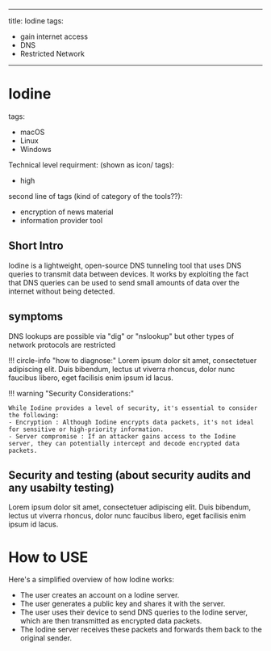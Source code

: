 <!-- material/tags { scope: true } -->
---

title: Iodine
tags:

- gain internet access
- DNS 
- Restricted Network 

---

# Iodine

tags:

- macOS
- Linux
- Windows

Technical level requirment: (shown as icon/ tags):

- high

second line of tags (kind of category of the tools??):

- encryption of news material
- information provider tool

## Short Intro
Iodine is a lightweight, open-source DNS tunneling tool that uses DNS queries to transmit data between devices. It works by exploiting the fact that DNS queries can be used to send small amounts of data over the internet without being detected.

## symptoms

DNS lookups are possible via "dig" or "nslookup" but other types of network protocols are restricted

!!! circle-info "how to diagnose:"
Lorem ipsum dolor sit amet, consectetuer adipiscing elit. Duis bibendum, lectus ut viverra rhoncus, dolor nunc faucibus libero, eget facilisis enim ipsum id lacus. 

!!! warning "Security Considerations:"

    While Iodine provides a level of security, it's essential to consider the following: 
    - Encryption : Although Iodine encrypts data packets, it's not ideal for sensitive or high-priority information.
    - Server compromise : If an attacker gains access to the Iodine server, they can potentially intercept and decode encrypted data packets.

## Security and testing (about security audits and any usabilty testing)

Lorem ipsum dolor sit amet, consectetuer adipiscing elit. Duis bibendum, lectus ut viverra rhoncus, dolor nunc faucibus libero, eget facilisis enim ipsum id lacus. 

# How to USE
Here's a simplified overview of how Iodine works: 
- The user creates an account on a Iodine server.
- The user generates a public key and shares it with the server.
- The user uses their device to send DNS queries to the Iodine server, which are then transmitted as encrypted data packets.
- The Iodine server receives these packets and forwards them back to the original sender.
